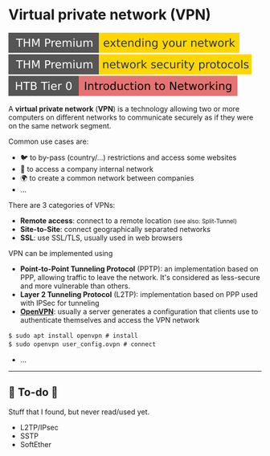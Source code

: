 # Virtual private network (VPN)

[![extendingyournetwork](../../../../cybersecurity/_badges/thmp/extendingyournetwork.svg)](https://tryhackme.com/room/extendingyournetwork)
[![networksecurityprotocols](../../../../cybersecurity/_badges/thmp/networksecurityprotocols.svg)](https://tryhackme.com/room/networksecurityprotocols)
[![introductiontonetworking](../../../../cybersecurity/_badges/htb/introductiontonetworking.svg)](https://academy.hackthebox.com/course/preview/introduction-to-networking)

<div class="row row-cols-lg-2"><div>

A **virtual private network** (**VPN**) is a technology allowing two or more computers on different networks to communicate securely as if they were on the same network segment.

Common use cases are:

* 🐦 to by-pass (country/...) restrictions and access some websites
* 🎠 to access a company internal network
* 🌍 to create a common network between companies
* ...

There are 3 categories of VPNs:

* **Remote access**: connect to a remote location <small>(see also: Split-Tunnel)</small>
* **Site-to-Site**: connect geographically separated networks
* **SSL**: use SSL/TLS, usually used in web browsers
</div><div>

VPN can be implemented using

* **Point-to-Point Tunneling Protocol** (PPTP): an implementation based on PPP, allowing traffic to leave the network. It's considered as less-secure and more vulnerable than others.
* **Layer 2 Tunneling Protocol** (L2TP): implementation based on PPP used with IPSec for tunneling
* [**OpenVPN**](https://openvpn.net/): usually a server generates a configuration that clients use to authenticate themselves and access the VPN network

```ps
$ sudo apt install openvpn # install
$ sudo openvpn user_config.ovpn # connect 
```

* ...
</div></div>

<hr class="sep-both">

## 👻 To-do 👻

Stuff that I found, but never read/used yet.

<div class="row row-cols-lg-2"><div>

* L2TP/IPsec
* SSTP
* SoftEther
</div><div>
</div></div>
